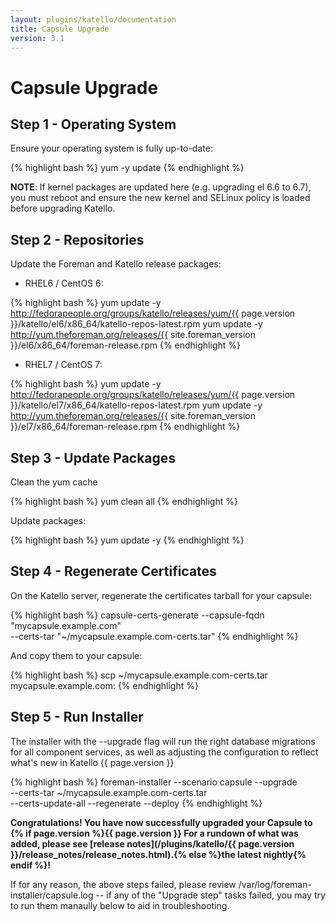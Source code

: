 ```yaml
---
layout: plugins/katello/documentation
title: Capsule Upgrade
version: 3.1
---
```


# Capsule Upgrade

## Step 1 - Operating System

Ensure your operating system is fully up-to-date:

{% highlight bash %}
yum -y update
{% endhighlight %}

**NOTE**: If kernel packages are updated here (e.g. upgrading el 6.6 to 6.7), you must reboot and ensure the new kernel and SELinux policy is loaded before upgrading Katello.

## Step 2 - Repositories

Update the Foreman and Katello release packages:

  * RHEL6 / CentOS 6:

{% highlight bash %}
  yum update -y http://fedorapeople.org/groups/katello/releases/yum/{{ page.version }}/katello/el6/x86_64/katello-repos-latest.rpm
  yum update -y http://yum.theforeman.org/releases/{{ site.foreman_version }}/el6/x86_64/foreman-release.rpm
{% endhighlight %}

  * RHEL7 / CentOS 7:

{% highlight bash %}
  yum update -y http://fedorapeople.org/groups/katello/releases/yum/{{ page.version }}/katello/el7/x86_64/katello-repos-latest.rpm
  yum update -y http://yum.theforeman.org/releases/{{ site.foreman_version }}/el7/x86_64/foreman-release.rpm
{% endhighlight %}

## Step 3 - Update Packages

Clean the yum cache

{% highlight bash %}
yum clean all
{% endhighlight %}

Update packages:

{% highlight bash %}
yum update -y
{% endhighlight %}

## Step 4 - Regenerate Certificates

On the Katello server, regenerate the certificates tarball for your capsule:

{% highlight bash %}
capsule-certs-generate --capsule-fqdn "mycapsule.example.com"\
                       --certs-tar    "~/mycapsule.example.com-certs.tar"
{% endhighlight %}

And copy them to your capsule:

{% highlight bash %}
scp ~/mycapsule.example.com-certs.tar mycapsule.example.com:
{% endhighlight %}

## Step 5 - Run Installer

The installer with the --upgrade flag will run the right database migrations for all component services, as well as adjusting the configuration to reflect what's new in Katello {{ page.version }}

{% highlight bash %}
foreman-installer --scenario capsule --upgrade\
                  --certs-tar ~/mycapsule.example.com-certs.tar\
                  --certs-update-all --regenerate --deploy
{% endhighlight %}

**Congratulations! You have now successfully upgraded your Capsule to {% if page.version %}{{ page.version }} For a rundown of what was added, please see [release notes](/plugins/katello/{{ page.version }}/release_notes/release_notes.html).{% else %}the latest nightly{% endif %}!**

If for any reason, the above steps failed, please review /var/log/foreman-installer/capsule.log -- if any of the "Upgrade step" tasks failed, you may try to run them manaully below to aid in troubleshooting.
